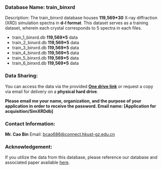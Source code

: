 ### Database Name: train_binxrd
Description: The train_binxrd database houses **119,569*30** X-ray diffraction (XRD) simulation spectra in **d-I format**. This dataset serves as a training dataset, wherein each crystal corresponds to 5 spectra in each files.

+ train_1_binxrd.db **119,569*5** data
+ train_2_binxrd.db **119,569*5** data
+ train_3_binxrd.db **119,569*5** data
+ train_4_binxrd.db **119,569*5** data
+ train_5_binxrd.db **119,569*5** data
+ train_6_binxrd.db **119,569*5** data

### Data Sharing:
You can access the data via the provided [**One drive link**](https://hkustgz-my.sharepoint.com/:f:/g/personal/bcao686_connect_hkust-gz_edu_cn/EsxtuXQ8LdtDiuWPxA165HEBk4CbeBOTLr5_yn9LM-BYrA?e=eplknd) or request a copy via email for delivery on a **physical hard drive**. 

**Please email me your name, organization, and the purpose of your application in order to receive the password. Email name: [Application for acquisition/SimXRDdb]**

### Contact Information:
**Mr. Cao Bin**
Email: bcao686@connect.hkust-gz.edu.cn

### Acknowledgement:
If you utilize the data from this database, please reference our database and associated paper available [here](https://github.com/Bin-Cao/simXRDdatabase).
